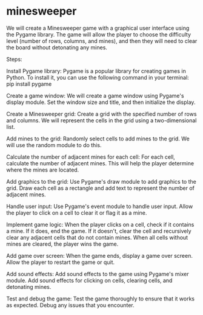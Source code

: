 # minesweeper
We will create a Minesweeper game with a graphical user interface using the Pygame library. The game will allow the player to choose the difficulty level (number of rows, columns, and mines), and then they will need to clear the board without detonating any mines.

Steps:

Install Pygame library: Pygame is a popular library for creating games in Python. To install it, you can use the following command in your terminal: pip install pygame

Create a game window: We will create a game window using Pygame's display module. Set the window size and title, and then initialize the display.

Create a Minesweeper grid: Create a grid with the specified number of rows and columns. We will represent the cells in the grid using a two-dimensional list.

Add mines to the grid: Randomly select cells to add mines to the grid. We will use the random module to do this.

Calculate the number of adjacent mines for each cell: For each cell, calculate the number of adjacent mines. This will help the player determine where the mines are located.

Add graphics to the grid: Use Pygame's draw module to add graphics to the grid. Draw each cell as a rectangle and add text to represent the number of adjacent mines.

Handle user input: Use Pygame's event module to handle user input. Allow the player to click on a cell to clear it or flag it as a mine.

Implement game logic: When the player clicks on a cell, check if it contains a mine. If it does, end the game. If it doesn't, clear the cell and recursively clear any adjacent cells that do not contain mines. When all cells without mines are cleared, the player wins the game.

Add game over screen: When the game ends, display a game over screen. Allow the player to restart the game or quit.

Add sound effects: Add sound effects to the game using Pygame's mixer module. Add sound effects for clicking on cells, clearing cells, and detonating mines.

Test and debug the game: Test the game thoroughly to ensure that it works as expected. Debug any issues that you encounter.
